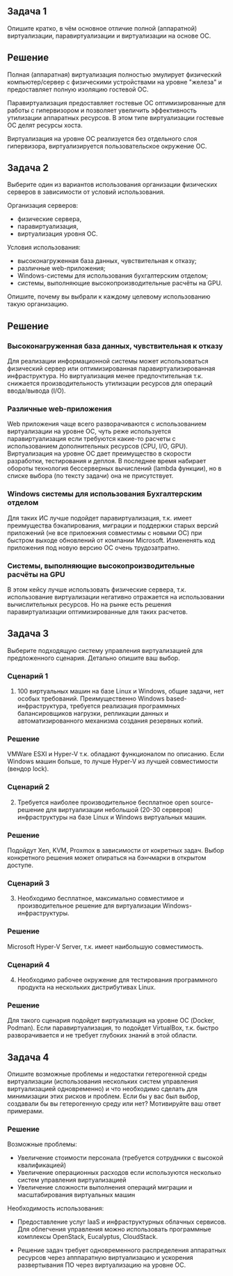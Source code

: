 ## Задача 1

Опишите кратко, в чём основное отличие полной (аппаратной) виртуализации, паравиртуализации и виртуализации на основе ОС.

## Решение

Полная (аппаратная) виртуализация полностью эмулирует физический компьютер/сервер с физическими устройствами на уровне "железа" и предоставляет полную изоляцию гостевой ОС.

Паравиртуализация предоставляет гостевые ОС оптимизированные для работы с гипервизором и позволяет увеличить эффективность утилизации аппаратных ресурсов. В этом типе виртуализации гостевые ОС делят ресурсы хоста.

Виртуализация на уровне ОС реализуется без отдельного слоя гипервизора, виртуализируется пользовательское окружение ОС.

## Задача 2

Выберите один из вариантов использования организации физических серверов в зависимости от условий использования.

Организация серверов:

- физические сервера,
- паравиртуализация,
- виртуализация уровня ОС.

Условия использования:

- высоконагруженная база данных, чувствительная к отказу;
- различные web-приложения;
- Windows-системы для использования бухгалтерским отделом;
- системы, выполняющие высокопроизводительные расчёты на GPU.

Опишите, почему вы выбрали к каждому целевому использованию такую организацию.

## Решение

### Высоконагруженная база данных, чувствительная к отказу

Для реализации информационной системы может использоваться физический сервер или оптимизированная паравиртуализированная инфраструктура. Но виртуализация менее предпочтительная т.к. снижается производительность утилизации ресурсов для операций ввода/вывода (I/O).

### Различные web-приложения

Web приложения чаще всего разворачиваются с использованием виртуализации на уровне ОС, чуть реже используется паравиртуализация если требуются какие-то расчеты с использованием дополнительных ресурсов (CPU, I/O, GPU). Виртуализация на уровне ОС дает преимущество в скорости разработки, тестирования и деплоя.
В последнее время набирает обороты технология бессерверных вычислений (lambda функции), но в списке выбора (по тексту задачи) она не присутствует.

### Windows системы для использования Бухгалтерским отделом

Для таких ИС лучше подойдет паравиртуализация, т.к. имеет преимущества бэкапирования, миграции и поддержки старых версий приложений (не все прилоежния совместимы с новыми ОС) при быстром выходе обновлений от компании Microsoft. Измененять код приложения под новую версию ОС очень трудозатратно.

### Системы, выполняющие высокопроизводительные расчёты на GPU

В этом кейсу лучше использовать физические сервера, т.к. использование виртуализации негативно отражается на использовании вычислительных ресурсов. Но на рынке есть решения паравиртуализации оптимизированные для таких расчетов.

## Задача 3

Выберите подходящую систему управления виртуализацией для предложенного сценария. Детально опишите ваш выбор.

### Сценарий 1

1. 100 виртуальных машин на базе Linux и Windows, общие задачи, нет особых требований. Преимущественно Windows based-инфраструктура, требуется реализация программных балансировщиков нагрузки, репликации данных и автоматизированного механизма создания резервных копий.

### Решение

VMWare ESXI и Hyper-V т.к. обладают функционалом по описанию. Если Windows машин больше, то лучше Hyper-V из лучшей совместимости (вендор lock).

### Сценарий 2

2. Требуется наиболее производительное бесплатное open source-решение для виртуализации небольшой (20-30 серверов) инфраструктуры на базе Linux и Windows виртуальных машин.

### Решение

Подойдут Xen, KVM, Proxmox в зависимости от кокретных задач. Выбор конкретного решения может опираться на бэнчмарки в открытом доступе.

### Сценарий 3

3. Необходимо бесплатное, максимально совместимое и производительное решение для виртуализации Windows-инфраструктуры.

### Решение

Microsoft Hyper-V Server, т.к. имеет наибольшую совместимость.

### Сценарий 4

4. Необходимо рабочее окружение для тестирования программного продукта на нескольких дистрибутивах Linux.

### Решение

Для такого сценария подойдет виртуализация на уровне ОС (Docker, Podman).
Если паравиртуализация, то подойдет VirtualBox, т.к. быстро разворачивается и не требует глубоких знаний в этой области.

## Задача 4

Опишите возможные проблемы и недостатки гетерогенной среды виртуализации (использования нескольких систем управления виртуализацией одновременно) и что необходимо сделать для минимизации этих рисков и проблем. Если бы у вас был выбор, создавали бы вы гетерогенную среду или нет? Мотивируйте ваш ответ примерами.

### Решение

Возможные проблемы:

- Увеличение стоимости персонала (требуется сотрудники с высокой квалификацией)
- Увеличение операционных расходов если используются несколько систем управления виртуализацией
- Увеличение сложности выполнения операций миграции и масштабирования виртуальных машин

Необходимость использования:

- Предоставление услуг IaaS и инфраструктурных облачных сервисов. Для облегчения управления можно использовать программные комплексы OpenStack, Eucalyptus, CloudStack.

- Решение задач требует одновременного распределения аппаратных ресурсов через апппаратную виртуализацию и ускорения развертывания ПО через виртуализацию на уровне ОС.